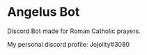 # Angelus Bot
Discord Bot made for Roman Catholic prayers.

My personal discord profile: Jojolity#3080
